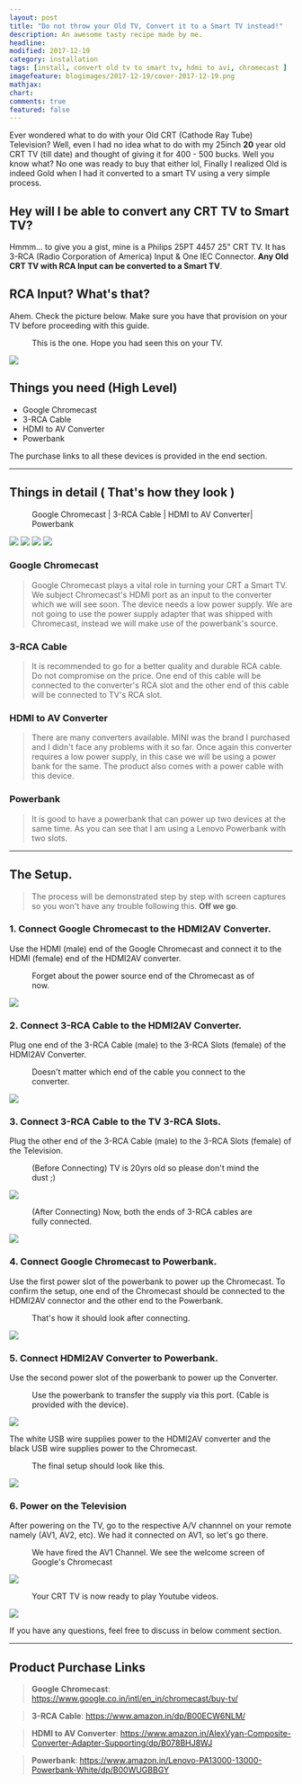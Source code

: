 ```yaml
---
layout: post
title: "Do not throw your Old TV, Convert it to a Smart TV instead!"
description: An awesome tasty recipe made by me.
headline: 
modified: 2017-12-19
category: installation
tags: [install, convert old tv to smart tv, hdmi to avi, chromecast ]
imagefeature: blogimages/2017-12-19/cover-2017-12-19.png
mathjax: 
chart: 
comments: true
featured: false
---
```


Ever wondered what to do with your Old CRT (Cathode Ray Tube) Television? Well, even I had no idea what to do with my 25inch **20** year old CRT TV (till date) and thought of giving it for 400 - 500 bucks. Well you know what? No one was ready to buy that either lol, Finally I realized Old is indeed Gold when I had it converted to a smart TV using a very simple process.

## Hey will I be able to convert any CRT TV to Smart TV?
Hmmm... to give you a gist, mine is a Philips 25PT 4457 25" CRT TV. It has 3-RCA (Radio Corporation of America) Input & One IEC Connector. **Any Old CRT TV with RCA Input can be converted to a Smart TV**.

## RCA Input? What's that?
Ahem. Check the picture below. Make sure you have that provision on your TV before proceeding with this guide.

<figure>
	<figcaption>This is the one. Hope you had seen this on your TV.</figcaption>
</figure>

<img src="/images/blogimages/2017-12-19/composite.jpg">


## Things you need (High Level)

- Google Chromecast
- 3-RCA Cable
- HDMI to AV Converter
- Powerbank

The purchase links to all these devices is provided in the end section.

---

## Things in detail ( That's how they look )


<figure>
	<figcaption>Google Chromecast | 3-RCA Cable | HDMI to AV Converter| Powerbank</figcaption>
</figure>

<img src="/images/blogimages/2017-12-19/google_chromecast.jpg">
<img src="/images/blogimages/2017-12-19/rca_cable.jpg">
<img src="/images/blogimages/2017-12-19/hdmitoavi.jpg">
<img src="/images/blogimages/2017-12-19/lenovo_powerbank.jpg">

### Google Chromecast

> Google Chromecast plays a vital role in turning your CRT a Smart TV. We subject Chromecast's HDMI port as an input to the converter which we will see soon. The device needs a low power supply. We are not going to use the power supply adapter that was shipped with Chromecast, instead we will make use of the powerbank's source.

### 3-RCA Cable

> It is recommended to go for a better quality and durable RCA cable. Do not compromise on the price. One end of this cable will be connected to the converter's RCA slot and the other end of this cable will be connected to TV's RCA slot.

### HDMI to AV Converter

> There are many converters available. MINI was the brand I purchased and I didn't face any problems with it so far. Once again this converter requires a low power supply, in this case we will be using a power bank for the same. The product also comes with a power cable with this device.

### Powerbank

> It is good to have a powerbank that can power up two devices at the same time. As you can see that I am using a Lenovo Powerbank with two slots.

---

## The Setup.

> The process will be demonstrated step by step with screen captures so you won't have any trouble following this. **Off we go**.

### 1. Connect Google Chromecast to the HDMI2AV Converter.

Use the HDMI (male) end of the Google Chromecast and connect it to the HDMI (female) end of the HDMI2AV converter.

<figure>
	<figcaption>Forget about the power source end of the Chromecast as of now.</figcaption>
</figure>

<img src="/images/blogimages/2017-12-19/1_chrome_hdmi.jpg">


### 2. Connect 3-RCA Cable to the HDMI2AV Converter.

Plug one end of the 3-RCA Cable (male) to the 3-RCA Slots (female) of the HDMI2AV Converter.

<figure>
	<figcaption>Doesn't matter which end of the cable you connect to the converter.</figcaption>
</figure>

<img src="/images/blogimages/2017-12-19/2_hdmi_rca.jpg">


### 3. Connect 3-RCA Cable to the TV 3-RCA Slots.

Plug the other end of the 3-RCA Cable (male) to the 3-RCA Slots (female) of the Television.

<figure>
	<figcaption>(Before Connecting) TV is 20yrs old so please don't mind the dust ;)</figcaption>
</figure>

<img src="/images/blogimages/2017-12-19/3_tv_bc.jpg">


<figure>
	<figcaption>(After Connecting) Now, both the ends of 3-RCA cables are fully connected.</figcaption>
</figure>

<img src="/images/blogimages/2017-12-19/4_tv_ac.jpg">


### 4. Connect Google Chromecast to Powerbank.

Use the first power slot of the powerbank to power up the Chromecast. To confirm the setup, one end of the Chromecast should be connected to the HDMI2AV connector and the other end to the Powerbank.

<figure>
	<figcaption>That's how it should look after connecting.</figcaption>
</figure>

<img src="/images/blogimages/2017-12-19/5_chrome_pb.jpg">


### 5. Connect HDMI2AV Converter to Powerbank.

Use the second power slot of the powerbank to power up the Converter.

<figure>
	<figcaption>Use the powerbank to transfer the supply via this port. (Cable is provided with the device).</figcaption>
</figure>

<img src="/images/blogimages/2017-12-19/6_conv.jpg">

The white USB wire supplies power to the HDMI2AV converter and the black USB wire supplies power to the Chromecast.

<figure>
	<figcaption>The final setup should look like this.</figcaption>
</figure>

<img src="/images/blogimages/2017-12-19/7_conn.jpg">


### 6. Power on the Television

After powering on the TV, go to the respective A/V channnel on your remote namely (AV1, AV2, etc). We had it connected on AV1, so let's go there.

<figure>
	<figcaption>We have fired the AV1 Channel. We see the welcome screen of Google's Chromecast</figcaption>
</figure>

<img src="/images/blogimages/2017-12-19/8_cc.jpg">

<figure>
	<figcaption>Your CRT TV  is now ready to play Youtube videos.</figcaption>
</figure>

<img src="/images/blogimages/2017-12-19/9_yt.jpg">

If you have any questions, feel free to discuss in below comment section.

---

## Product Purchase Links

> **Google Chromecast**: https://www.google.co.in/intl/en_in/chromecast/buy-tv/

> **3-RCA Cable**: https://www.amazon.in/dp/B00ECW6NLM/

> **HDMI to AV Converter**: https://www.amazon.in/AlexVyan-Composite-Converter-Adapter-Supporting/dp/B078BHJ8WJ

> **Powerbank**: https://www.amazon.in/Lenovo-PA13000-13000-Powerbank-White/dp/B00WUGBBGY


